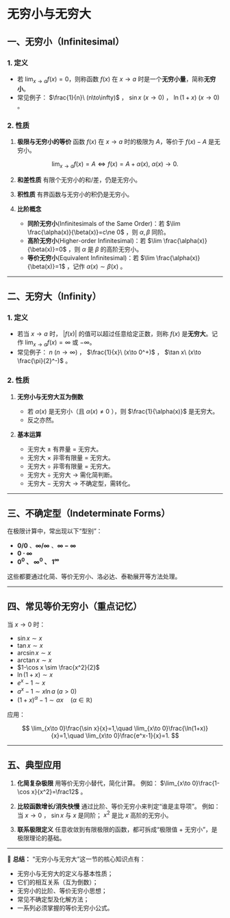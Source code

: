 # 无穷小与无穷大


## 一、无穷小（Infinitesimal）

### 1. 定义

* 若 $\lim_{x\to a} f(x) = 0$，则称函数 $f(x)$ 在 $x \to a$ 时是一个**无穷小量**，简称**无穷小**。
* 常见例子： $\frac{1}{n}\ (n\to\infty)$ ， $\sin x\ (x\to 0)$ ， $\ln(1+x)\ (x\to 0)$ 。

### 2. 性质

1. **极限与无穷小的等价**
   函数 $f(x)$ 在 $x\to a$ 时的极限为 $A$，等价于 $f(x)-A$ 是无穷小。

$$
\lim_{x\to a} f(x)=A \iff f(x)=A+\alpha(x),\ \alpha(x)\to 0.
$$

2. **和差性质**
   有限个无穷小的和/差，仍是无穷小。

3. **积性质**
   有界函数与无穷小的积仍是无穷小。

4. **比阶概念**

   * **同阶无穷小**(Infinitesimals of the Same Order)：若 $\lim \frac{\alpha(x)}{\beta(x)}=c\ne 0$ ，则 $\alpha,\beta$ 同阶。
   * **高阶无穷小**(Higher-order Infinitesimal)：若 $\lim \frac{\alpha(x)}{\beta(x)}=0$ ，则 $\alpha$ 是 $\beta$ 的高阶无穷小。
   * **等价无穷小**(Equivalent Infinitesimal)：若 $\lim \frac{\alpha(x)}{\beta(x)}=1$ ，记作 $\alpha(x)\sim\beta(x)$ 。

---

## 二、无穷大（Infinity）

### 1. 定义

* 若当 $x\to a$ 时， $|f(x)|$ 的值可以超过任意给定正数，则称 $f(x)$ 是**无穷大**。记作 $\lim_{x\to a} f(x)=\infty$ 或 $-\infty$。
* 常见例子： $n\ (n\to\infty)$ ， $\frac{1}{x}\ (x\to 0^+)$ ， $\tan x\ (x\to \frac{\pi}{2}^-)$ 。

### 2. 性质

1. **无穷小与无穷大互为倒数**

   * 若 $\alpha(x)$ 是无穷小（且 $\alpha(x)\ne 0$ ），则 $\frac{1}{\alpha(x)}$ 是无穷大。
   * 反之亦然。

2. **基本运算**

   * 无穷大 ± 有界量 = 无穷大。
   * 无穷大 × 非零有限量 = 无穷大。
   * 无穷大 ÷ 非零有限量 = 无穷大。
   * 无穷大 ÷ 无穷大 → 需化简判断。
   * 无穷大 − 无穷大 → 不确定型，需转化。

---

## 三、不确定型（Indeterminate Forms）

在极限计算中，常出现以下“型别”：

* **$0/0$** 、**$\infty/\infty$** 、**$\infty - \infty$**
* **$0\cdot\infty$**
* **$0^0$ 、 $\infty^0$ 、 $1^\infty$**

这些都要通过化简、等价无穷小、洛必达、泰勒展开等方法处理。

---

## 四、常见等价无穷小（重点记忆）

当 $x \to 0$ 时：

* $\sin x \sim x$
* $\tan x \sim x$
* $\arcsin x \sim x$
* $\arctan x \sim x$
* $1-\cos x \sim \frac{x^2}{2}$
* $\ln(1+x) \sim x$
* $e^x-1 \sim x$
* $a^x-1 \sim x\ln a\ (a>0)$
* $(1+x)^\alpha -1 \sim \alpha x \quad (\alpha\in \mathbb{R})$

应用：

$$
\lim_{x\to 0}\frac{\sin x}{x}=1,\quad
\lim_{x\to 0}\frac{\ln(1+x)}{x}=1,\quad
\lim_{x\to 0}\frac{e^x-1}{x}=1.
$$

---

## 五、典型应用

1. **化简复杂极限**
   用等价无穷小替代，简化计算。
   例如： $\lim_{x\to 0}\frac{1-\cos x}{x^2}=\frac12$ 。

2. **比较函数增长/消失快慢**
   通过比阶、等价无穷小来判定“谁是主导项”。
   例如：当 $x\to 0$ ， $\sin x$ 与 $x$ 是同阶； $x^2$ 是比 $x$ 高阶的无穷小。

3. **联系极限定义**
   任意收敛到有限极限的函数，都可拆成“极限值 + 无穷小”，是极限理论的基础。

---

📌 **总结：**
“无穷小与无穷大”这一节的核心知识点有：

* 无穷小与无穷大的定义与基本性质；
* 它们的相互关系（互为倒数）；
* 无穷小的比阶、等价无穷小思想；
* 常见不确定型及化解方法；
* 一系列必须掌握的等价无穷小公式。


